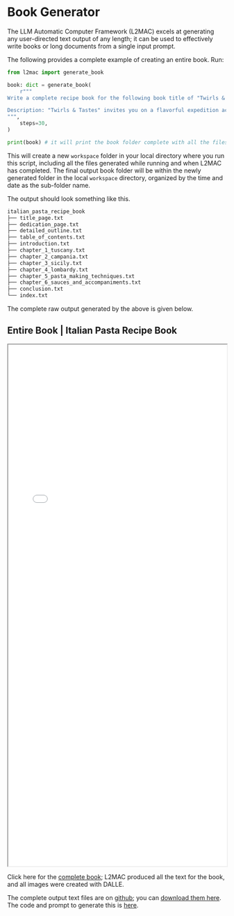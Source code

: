 # Book Generator

The LLM Automatic Computer Framework (L2MAC) excels at generating any user-directed text output of any length; it can be used to effectively write books or long documents from a single input prompt.

The following provides a complete example of creating an entire book. Run:

```python
from l2mac import generate_book

book: dict = generate_book(
    r"""
Write a complete recipe book for the following book title of "Twirls & Tastes: A Journey Through Italian Pasta"

Description: "Twirls & Tastes" invites you on a flavorful expedition across Italy, exploring the diverse pasta landscape from the sun-drenched hills of Tuscany to the bustling streets of Naples. Discover regional specialties, learn the stories behind each dish, and master the art of pasta making with easy-to-follow recipes that promise to delight your senses.
""",
    steps=30,
)

print(book) # it will print the book folder complete with all the files as a dictionary
```

This will create a new `workspace` folder in your local directory where you run this script, including all the files generated while running and when L2MAC has completed. The final output book folder will be within the newly generated folder in the local `workspace` directory, organized by the time and date as the sub-folder name.

The output should look something like this.

```bash
italian_pasta_recipe_book
├── title_page.txt
├── dedication_page.txt
├── detailed_outline.txt
├── table_of_contents.txt
├── introduction.txt
├── chapter_1_tuscany.txt
├── chapter_2_campania.txt
├── chapter_3_sicily.txt
├── chapter_4_lombardy.txt
├── chapter_5_pasta_making_techniques.txt
├── chapter_6_sauces_and_accompaniments.txt
├── conclusion.txt
└── index.txt
```

The complete raw output generated by the above is given below.

## Entire Book | Italian Pasta Recipe Book

<iframe src="/l2mac/TwirlsAndTastesAJourneyThroughItalianPasta.pdf" width="100%" height="1200px">
    This browser does not support PDFs. Please download the PDF to view it: <a href="/TwirlsAndTastesAJourneyThroughItalianPasta.pdf">Download PDF</a>.
</iframe>

Click here for the [complete book](/TwirlsAndTastesAJourneyThroughItalianPasta.pdf); L2MAC produced all the text for the book, and all images were created with DALLE.

The complete output text files are on [github](https://github.com/samholt/L2MAC/tree/master/docs/generated_examples/italian_pasta_recipe_book); you can [download them here](/italian_pasta_recipe_book.zip). The code and prompt to generate this is [here](https://github.com/samholt/L2MAC/blob/master/examples/generate_book.py).
